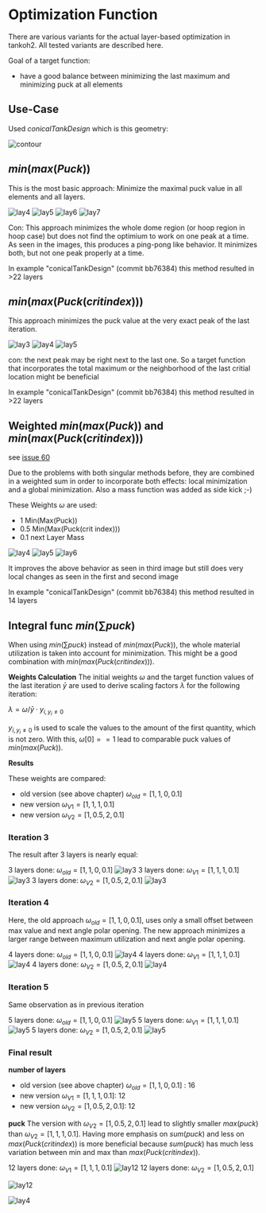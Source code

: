 # Optimization Function

There are various variants for the actual layer-based optimization in tankoh2. All tested variants are described here.

Goal of a target function:
- have a good balance between minimizing the last maximum and minimizing puck at all elements

## Use-Case
Used *conicalTankDesign* which is this geometry:

![contour](images/optimization/contour.png)


## $min(max(Puck))$
This is the most basic approach: Minimize the maximal puck value in all elements and all layers.

![lay4](images/optimization/minmaxpuck_4.png)
![lay5](images/optimization/minmaxpuck_5.png)
![lay6](images/optimization/minmaxpuck_6.png)
![lay7](images/optimization/minmaxpuck_7.png)


Con: This approach minimizes the whole dome region (or hoop region in hoop case) but does not find the optimium to work on one peak at a time. As seen in the images, this produces a ping-pong like behavior. It minimizes both, but not one peak properly at a time.

In example "conicalTankDesign" (commit bb76384) this method resulted in >22 layers

## $min(max(Puck(crit index)))$
This approach minimizes the puck value at the very exact peak of the last iteration. 


![lay3](images/optimization/minmaxcritpuck_3.png)
![lay4](images/optimization/minmaxcritpuck_4.png)
![lay5](images/optimization/minmaxcritpuck_5.png)

con: the next peak may be right next to the last one. So a target function that incorporates the total maximum or the neighborhood of the
last critial location might be beneficial

In example "conicalTankDesign" (commit bb76384) this method resulted in >22 layers


## Weighted $min(max(Puck))$ and $min(max(Puck(crit index)))$
see [issue 60](https://github.com/sfreund-DLR/tankoh2/issues/60)

Due to the problems with both singular methods before, they are combined in a weighted sum in order to incorporate both effects: 
local minimization and a global minimization. Also a mass function was added as side kick ;-)

These Weights $\omega$ are used:
- 1 Min(Max(Puck))
- 0.5 Min(Max(Puck(crit index)))
- 0.1 next Layer Mass

![lay4](images/optimization/minmaxweightedpuck_4.png)
![lay5](images/optimization/minmaxweightedpuck_5.png)
![lay6](images/optimization/minmaxweightedpuck_6.png)

It improves the above behavior as seen in third image but still does very local changes as seen in the first and second image

In example "conicalTankDesign" (commit bb76384) this method resulted in 14 layers

## Integral func $min(\sum puck)$
When using $min(\sum puck)$ instead of $min(max(Puck))$, the whole material utilization is taken into account for minimization. This might be a good combination with $min(max(Puck(crit index)))$.

**Weights Calculation**
The initial weights $\omega$ and the target function values of the last iteration $\bar{y}$ are used
to derive scaling factors $\lambda$ for the following iteration:

$\lambda = \omega / \bar{y} \cdot y_{i, y_i \neq 0}$

$y_{i, y_i \neq 0}$ is used to scale the values to the amount of the first quantity, which is not zero. 
With this, $\omega[0] == 1$ lead to comparable puck values of $min(max(Puck))$.

**Results**

These weights are compared:

- old version (see above chapter) $\omega_{old} = [1,1,0,0.1]$
- new version $\omega_{V1} = [1,1,1,0.1]$
- new version $\omega_{V2} = [1,0.5,2,0.1]$


### Iteration 3
The result after 3 layers is nearly equal:

3 layers done: $\omega_{old} = [1,1,0,0.1]$
![lay3](images/optimization/puck_3_omega_1_1_0_.1.png)
3 layers done: $\omega_{V1} = [1,1,1,0.1]$
![lay3](images/optimization/puck_3_omega_1_1_1_.1.png)
3 layers done: $\omega_{V2} = [1,0.5,2,0.1]$
![lay3](images/optimization/puck_3_omega_1_.5_2_.1.png)

### Iteration 4
Here, the old approach $\omega_{old} = [1,1,0,0.1]$, uses only a small offset between max value and next angle
polar opening. The new approach minimizes a larger range between maximum utilization and next angle polar opening.

4 layers done: $\omega_{old} = [1,1,0,0.1]$
![lay4](images/optimization/puck_4_omega_1_1_0_.1.png)
4 layers done: $\omega_{V1} = [1,1,1,0.1]$
![lay4](images/optimization/puck_4_omega_1_1_1_.1.png)
4 layers done: $\omega_{V2} = [1,0.5,2,0.1]$
![lay4](images/optimization/puck_4_omega_1_.5_2_.1.png)

### Iteration 5
Same observation as in previous iteration

5 layers done: $\omega_{old} = [1,1,0,0.1]$
![lay5](images/optimization/puck_5_omega_1_1_0_.1.png)
5 layers done: $\omega_{V1} = [1,1,1,0.1]$
![lay5](images/optimization/puck_5_omega_1_1_1_.1.png)
5 layers done: $\omega_{V2} = [1,0.5,2,0.1]$
![lay5](images/optimization/puck_5_omega_1_.5_2_.1.png)

### Final result 
**number of layers**
- old version (see above chapter) $\omega_{old} = [1,1,0,0.1]$ : 16
- new version $\omega_{V1} = [1,1,1,0.1]$: 12
- new version $\omega_{V2} = [1,0.5,2,0.1]$: 12

**puck**
The version with $\omega_{V2} = [1,0.5,2,0.1]$ lead to slightly smaller $max(puck)$ than 
$\omega_{V2} = [1,1,1,0.1]$. Having more emphasis on $sum(puck)$ and less on $max(Puck(crit index))$
is more beneficial because $sum(puck)$ has much less variation between min and max than 
$max(Puck(crit index))$.

12 layers done: $\omega_{V1} = [1,1,1,0.1]$
![lay12](images/optimization/puck_12_omega_1_1_1_.1.png)
12 layers done: $\omega_{V2} = [1,0.5,2,0.1]$

![lay12](images/optimization/puck_12_omega_1_.5_2_.1.png)



![lay4](images/optimization/minmaxweightedpuck_4.png)


